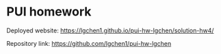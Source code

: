 # PUI homework

Deployed website: https://lgchen1.github.io/pui-hw-lgchen/solution-hw4/


Repository link: https://github.com/lgchen1/pui-hw-lgchen
